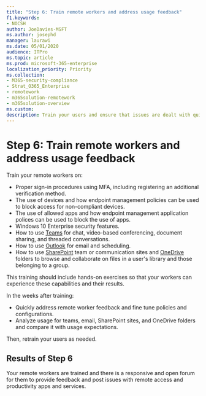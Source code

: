```yaml
---
title: "Step 6: Train remote workers and address usage feedback"
f1.keywords:
- NOCSH
author: JoeDavies-MSFT
ms.author: josephd
manager: laurawi
ms.date: 05/01/2020
audience: ITPro
ms.topic: article
ms.prod: microsoft-365-enterprise
localization_priority: Priority
ms.collection: 
- M365-security-compliance
- Strat_O365_Enterprise
- remotework
- m365solution-remotework
- m365solution-overview
ms.custom: 
description: Train your users and ensure that issues are dealt with quickly.
---
```


# Step 6: Train remote workers and address usage feedback

Train your remote workers on:

- Proper sign-in procedures using MFA, including registering an additional verification method.
- The use of devices and how endpoint management policies can be used to block access for non-compliant devices.
- The use of allowed apps and how endpoint management application polices can be used to block the use of apps.
- Windows 10 Enterprise security features.
- How to use [Teams](https://docs.microsoft.com/microsoftteams/training-microsoft-teams-landing-page) for chat, video-based conferencing, document sharing, and threaded conversations.
- How to use [Outlook](https://support.office.com/article/outlook-training-8a5b816d-9052-4190-a5eb-494512343cca) for email and scheduling.
- How to use [SharePoint](https://support.office.com/article/sharepoint-online-video-training-cb8ef501-84db-4427-ac77-ec2009fb8e23) team or communication sites and [OneDrive](https://support.office.com/article/onedrive-video-training-1f608184-b7e6-43ca-8753-2ff679203132) folders to browse and collaborate on files in a user's library and those belonging to a group.

This training should include hands-on exercises so that your workers can experience these capabilities and their results.

In the weeks after training:

- Quickly address remote worker feedback and fine tune policies and configurations.
- Analyze usage for teams, email, SharePoint sites, and OneDrive folders and compare it with usage expectations.

Then, retrain your users as needed.

## Results of Step 6

Your remote workers are trained and there is a responsive and open forum for them to provide feedback and post issues with remote access and productivity apps and services.


